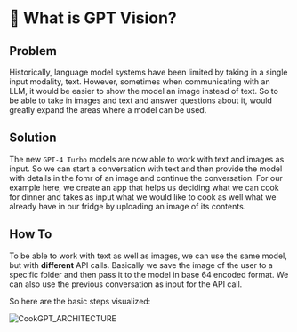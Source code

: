 # 🔴 What is GPT Vision?

## Problem
Historically, language model systems have been limited by taking in a single input modality, text. However, sometimes when communicating with an LLM, it would be easier to show the model an image instead of text. So to be able to take in images and text and answer questions about it, would greatly expand the areas where a model can be used.

## Solution
The new `GPT-4 Turbo` models are now able to work with text and images as input. So we can start a conversation with text and then provide the model with details in the fomr of an image and continue the conversation. For our example here, we create an app that helps us deciding what we can cook for dinner and takes as input what we would like to cook as well what we already have in our fridge by uploading an image of its contents.

## How To
To be able to work with text as well as images, we can use the same model, but with **different** API calls. Basically we save the image of the user to a specific folder and then pass it to the model in base 64 encoded format. We can also use the previous conversation as input for the API call.

So here are the basic steps visualized:

![CookGPT_ARCHITECTURE](https://github.com/Tobander/MLProject-GPTVision/assets/45336196/472b6770-40b0-4557-b15d-43f4d6269e8e)
